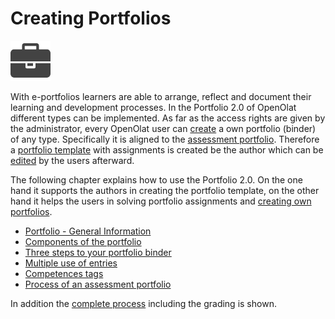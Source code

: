 # Creating Portfolios

![portfolio_icon.png](../assets/portfolio_icon.png) 

With
e-portfolios learners are able to arrange, reflect and document their learning
and development processes. In the Portfolio 2.0 of OpenOlat different types
can be implemented. As far as the access rights are given by the
administrator, every OpenOlat user can
[create](Three_steps_to_your_portfolio_binder.md) a own portfolio (binder)
of any type. Specifically it is aligned to the [assessment
portfolio](Process_of_an_assessment_portfolio.md). Therefore a [portfolio template](Portfolio_template_Creation.md) with assignments is
created be the author which can be
[edited](Portfolio_template_Administration_and_editing.md) by the
users afterward.

The following chapter explains how to use the Portfolio 2.0. On the one hand
it supports the authors in creating the portfolio template, on the other hand
it helps the users in solving portfolio assignments and [creating own
portfolios](Three_steps_to_your_portfolio_binder.md).

  * [Portfolio - General Information](Portfolio_-_General_Information.md)
  * [Components of the portfolio](Components_of_the_portfolio.md)
  * [Three steps to your portfolio binder](Three_steps_to_your_portfolio_binder.md)
  * [Multiple use of entries](Multiple_use_of_entries.md)
  * [Competences tags](Competences_tags.md)
  * [Process of an assessment portfolio](Process_of_an_assessment_portfolio.md)

In addition the [complete process](Process_of_an_assessment_portfolio.md)
including the grading is shown.

  

